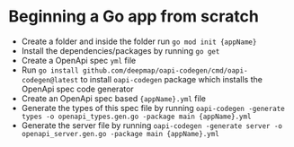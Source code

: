# Beginning a Go app from scratch

- Create a folder and inside the folder run `go mod init {appName}`
- Install the dependencies/packages by running `go get`
- Create a OpenApi spec `yml` file
- Run `go install github.com/deepmap/oapi-codegen/cmd/oapi-codegen@latest` to install `oapi-codegen` package which installs the OpenApi spec code generator
- Create an OpenApi spec based `{appName}.yml` file
- Generate the types of this spec file by running `oapi-codegen -generate types -o openapi_types.gen.go -package main {appName}.yml`
- Generate the server file by running `oapi-codegen -generate server -o openapi_server.gen.go -package main {appName}.yml`